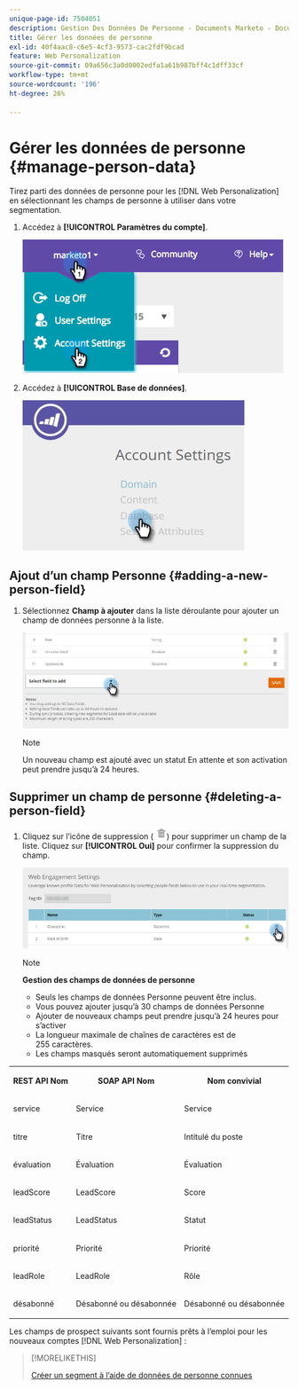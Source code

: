 ```yaml
---
unique-page-id: 7504051
description: Gestion Des Données De Personne - Documents Marketo - Documentation Du Produit
title: Gérer les données de personne
exl-id: 40f4aac8-c6e5-4cf3-9573-cac2fdf9bcad
feature: Web Personalization
source-git-commit: 09a656c3a0d0002edfa1a61b987bff4c1dff33cf
workflow-type: tm+mt
source-wordcount: '196'
ht-degree: 26%

---
```


# Gérer les données de personne {#manage-person-data}

Tirez parti des données de personne pour les [!DNL Web Personalization] en sélectionnant les champs de personne à utiliser dans votre segmentation.

1. Accédez à **[!UICONTROL Paramètres du compte]**.

   ![](assets/image2015-5-7-15-3a17-3a23.png)

1. Accédez à **[!UICONTROL Base de données]**.

   ![](assets/account-settings-dropdown-database.jpg)

## Ajout d’un champ Personne {#adding-a-new-person-field}

1. Sélectionnez **Champ à ajouter** dans la liste déroulante pour ajouter un champ de données personne à la liste.

   ![](assets/add-a-person-field-hand.jpg)

   >[!NOTE]
   >
   >Un nouveau champ est ajouté avec un statut En attente et son activation peut prendre jusqu’à 24 heures.

## Supprimer un champ de personne {#deleting-a-person-field}

1. Cliquez sur l’icône de suppression ( ![—](assets/image2015-3-24-13-3a45-3a56.png)) pour supprimer un champ de la liste. Cliquez sur **[!UICONTROL Oui]** pour confirmer la suppression du champ.

   ![](assets/web-engagement-settings-delete.jpg)

   >[!NOTE]
   >
   >**Gestion des champs de données de personne**
   >
   >* Seuls les champs de données Personne peuvent être inclus.
   >* Vous pouvez ajouter jusqu’à 30 champs de données Personne
   >* Ajouter de nouveaux champs peut prendre jusqu’à 24 heures pour s’activer
   >* La longueur maximale de chaînes de caractères est de 255 caractères.
   >* Les champs masqués seront automatiquement supprimés

<table>
 <tbody>
  <tr>
   <th><p>REST API Nom</p></th>
   <th><p>SOAP API Nom</p></th>
   <th><p>Nom convivial</p></th>
  </tr>
  <tr>
   <td><p>service</p></td>
   <td><p>Service</p></td>
   <td><p>Service</p></td>
  </tr>
  <tr>
   <td><p>titre</p></td>
   <td><p>Titre</p></td>
   <td><p>Intitulé du poste</p></td>
  </tr>
  <tr>
   <td><p>évaluation</p></td>
   <td><p>Évaluation</p></td>
   <td><p>Évaluation</p></td>
  </tr>
  <tr>
   <td><p>leadScore</p></td>
   <td><p>LeadScore</p></td>
   <td><p>Score</p></td>
  </tr>
  <tr>
   <td><p>leadStatus</p></td>
   <td><p>LeadStatus</p></td>
   <td><p>Statut</p></td>
  </tr>
  <tr>
   <td><p>priorité</p></td>
   <td><p>Priorité</p></td>
   <td><p>Priorité</p></td>
  </tr>
  <tr>
   <td><p>leadRole</p></td>
   <td><p>LeadRole</p></td>
   <td><p>Rôle</p></td>
  </tr>
  <tr>
   <td><p>désabonné</p></td>
   <td><p>Désabonné ou désabonnée</p></td>
   <td><p>Désabonné ou désabonnée</p></td>
  </tr>
 </tbody>
</table>

Les champs de prospect suivants sont fournis prêts à l’emploi pour les nouveaux comptes [!DNL Web Personalization] :

>[!MORELIKETHIS]
>
>[Créer un segment à l’aide de données de personne connues](/help/marketo/product-docs/web-personalization/using-web-segments/create-a-segment-using-known-person-data.md)
